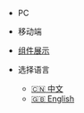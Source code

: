 
- PC

- 移动端

- [组件展示](http://chat.tfedu.net:8181/fewiki/coms/example/index.html)

- 选择语言
  - [:cn: 中文](/zh-cn/)
  - [:uk: English](/)